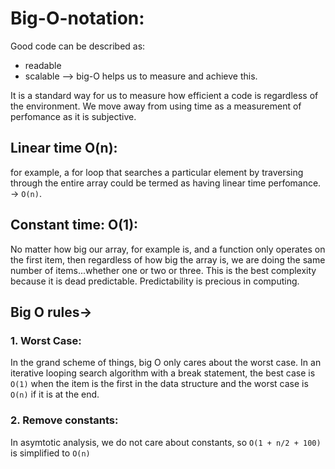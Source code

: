 # Big-O-notation: 
Good code can be described as:
- readable
- scalable --> big-O helps us to measure and achieve this.

It is a standard way for us to measure how efficient a code is regardless of the environment. We move away from using time as a measurement of perfomance as it is subjective.

## Linear time O(n): 
for example, a for loop that searches a particular element by traversing through the entire array could be termed as having linear time perfomance. -> `O(n)`.

## Constant time: O(1):
No matter how big our array, for example is, and a function only operates on the first item, then regardless of how big the array is, we are doing the same number of items...whether one or two or three.
This is the best complexity because it is dead predictable. Predictability is precious in computing.

## Big O rules-> 
### 1. Worst Case:
In the grand scheme of things, big O only cares about the worst case. In an iterative looping search algorithm with a break statement, the best case is `O(1)` when the item is the first in the data structure and the worst case is `O(n)` if it is at the end.

### 2. Remove constants:
In asymtotic analysis, we do not care about constants, so `O(1 + n/2 + 100)` is simplified to `O(n)`

### 





